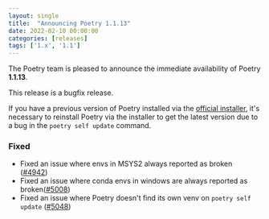 ```yaml
---
layout: single
title:  "Announcing Poetry 1.1.13"
date: 2022-02-10 00:00:00
categories: [releases]
tags: ['1.x', '1.1']
---
```


The Poetry team is pleased to announce the immediate availability of Poetry **1.1.13**.

<!--more-->

This release is a bugfix release.

If you have a previous version of Poetry installed via the [official installer](/docs/#installation),
it's necessary to reinstall Poetry via the installer to get the latest version due to a bug in the `poetry self update` command.

### Fixed

- Fixed an issue where envs in MSYS2 always reported as broken ([#4942](9https://github.com/python-poetry/poetry/pull/4942))
- Fixed an issue where conda envs in windows are always reported as broken([#5008](https://github.com/python-poetry/poetry/pull/5008))
- Fixed an issue where Poetry doesn't find its own venv on `poetry self update` ([#5048](https://github.com/python-poetry/poetry/pull/5048))